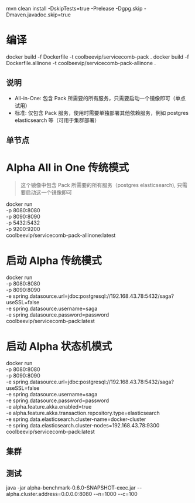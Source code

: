  mvn clean install -DskipTests=true -Prelease -Dgpg.skip -Dmaven.javadoc.skip=true


# 编译

docker build -f Dockerfile -t coolbeevip/servicecomb-pack .
docker build -f Dockerfile.allinone -t coolbeevip/servicecomb-pack-allinone .

## 说明

* All-in-One: 包含 Pack 所需要的所有服务，只需要启动一个镜像即可（单点试用）
* 标准: 仅包含 Pack 服务，使用时需要单独部署其他依赖服务，例如 postgres elasticsearch 等（可用于集群部署）

## 单节点

# Alpha All in One 传统模式

> 这个镜像中包含 Pack 所需要的所有服务（postgres elasticsearch), 只需要启动这一个镜像即可

docker run \
  -p 8080:8080 \
  -p 8090:8090 \
  -p 5432:5432 \
  -p 9200:9200 \
  coolbeevip/servicecomb-pack-allinone:latest

# 启动 Alpha 传统模式

docker run \
  -p 8080:8080 \
  -p 8090:8090 \
  -e spring.datasource.url=jdbc:postgresql://192.168.43.78:5432/saga?useSSL=false \
  -e spring.datasource.username=saga \
  -e spring.datasource.password=password \
  coolbeevip/servicecomb-pack:latest

# 启动 Alpha 状态机模式

docker run \
  -p 8080:8080 \
  -p 8090:8090 \
  -e spring.datasource.url=jdbc:postgresql://192.168.43.78:5432/saga?useSSL=false \
  -e spring.datasource.username=saga \
  -e spring.datasource.password=password \
  -e alpha.feature.akka.enabled=true \
  -e alpha.feature.akka.transaction.repository.type=elasticsearch \
  -e spring.data.elasticsearch.cluster-name=docker-cluster \
  -e spring.data.elasticsearch.cluster-nodes=192.168.43.78:9300 \
  coolbeevip/servicecomb-pack:latest

## 集群 


## 测试

java -jar alpha-benchmark-0.6.0-SNAPSHOT-exec.jar --alpha.cluster.address=0.0.0.0:8080 --n=1000 --c=100





